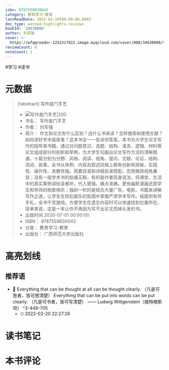 ```yaml
---
isbn: 9787559830043
category: 教育学习-教育
lastReadDate: 2022-02-20T00:00:00.000Z
doc_type: weread-highlights-reviews
bookId: '34630808'
author: 刘军强
cover: >-
  https://wfqqreader-1252317822.image.myqcloud.com/cover/808/34630808/t7_34630808.jpg
reviewCount: 0
noteCount: 1
---
```

#学习 #读书
# 元数据
> [!abstract] 写作是门手艺
> - ![ 写作是门手艺|200](https://wfqqreader-1252317822.image.myqcloud.com/cover/808/34630808/t7_34630808.jpg)
> - 书名： 写作是门手艺
> - 作者： 刘军强
> - 简介： 作文和论文有什么区别？选什么书来读？怎样搜索和使用文献？如何讲好学术版故事？这本书会一一告诉你答案。本书为大学生论文写作的指导类书籍，通过对问题意识、选题、结构、语言、逻辑、材料等论文组成部分的剖析和举例，为大学生勾画出论文写作方法的清晰图谱。十篇分别为分野、风格、阅读、视角、提问、文献、论证、结构、流动、故事。全书从体例、内容及叙述风格上都有创新和突破，实践性、操作性、发散性强。简要目录和详细目录搭配，宏观微观视角兼具；没有一般学术书的枯燥无聊，有的是作者现身说法，将课堂、生活中的真实案例讲给读者听，代入感强，痛点准确，更有幽默漫画还原学生和导师的相爱相杀；独树一帜的是结合大量广告、电影、书籍来讲解写作之道，让学生在轻松娱乐的氛围中掌握严肃学术写作。结尾附有伴手礼，全书干货提纯，方便学生在遗忘内容时可以快速找到位置所在。简单来说，这是一本让你不再因为写不出论文而掉头发的书。
> - 出版时间 2020-07-01 00:00:00
> - ISBN： 9787559830043
> - 分类： 教育学习-教育
> - 出版社： 广西师范大学出版社

# 高亮划线

## 推荐语


- 📌 Everything that can be thought at all can be thought clearly. （凡是可思者，皆可想清楚）
Everything that can be put into words can be put clearly. （凡是可书者，皆可写清楚）
—— Ludwig Wittgenstein（维特根斯坦） ^3-448-705
    - ⏱ 2022-02-20 22:27:26 
# 读书笔记

# 本书评论

